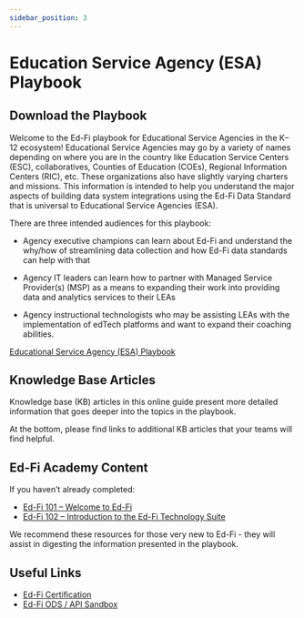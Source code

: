 ```yaml
---
sidebar_position: 3
---
```


# Education Service Agency (ESA) Playbook

## Download the Playbook

Welcome to the Ed-Fi playbook for Educational Service Agencies in the K–12
ecosystem! Educational Service Agencies may go by a variety of names depending
on where you are in the country like Education Service Centers (ESC),
collaboratives, Counties of Education (COEs), Regional Information Centers
(RIC), etc.  These organizations also have slightly varying charters and
missions.  This information is intended to help you understand the major aspects
of building data system integrations using the Ed-Fi Data Standard that is
universal to Educational Service Agencies (ESA).

There are three intended audiences for this playbook:

* Agency executive champions can learn about Ed-Fi and understand the why/how of
  streamlining data collection and how Ed-Fi data standards can help with that

* Agency IT leaders can learn how to partner with Managed Service Provider(s)
  (MSP) as a means to expanding their work into providing data and analytics
  services to their LEAs

* Agency instructional technologists who may be assisting LEAs with the
  implementation of edTech platforms and want to expand their coaching
  abilities.

[Educational Service Agency (ESA)
Playbook](https://edfidocs.blob.core.windows.net/$web/assets/getting-started/esa-playbook/Educational%20Service%20Agency%20(ESA)%20Playbook.pdf)

## Knowledge Base Articles

Knowledge base (KB) articles in this online guide present more detailed
information that goes deeper into the topics in the playbook.

At the bottom, please find links to additional KB articles that your teams will
find helpful.

## Ed-Fi Academy Content

If you haven’t already completed:

* [Ed-Fi 101 – Welcome to
  Ed-Fi](https://academy.ed-fi.org/courses/ed-fi-101-welcome-to-ed-fi/)
* [Ed-Fi 102 – Introduction to the Ed-Fi Technology
  Suite](https://academy.ed-fi.org/courses/ed-fi-102-data-management/)

We recommend these resources for those very new to Ed-Fi - they will assist in
digesting the information presented in the playbook.

## Useful Links

* [Ed-Fi Certification](/partners/certification)
* [Ed-Fi ODS / API Sandbox](https://api.ed-fi.org)
